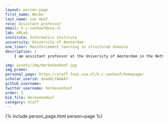 ```yaml
---
layout: person-page
first_name: Herke 
last_name: van Hoof
role: Assistant professor
email: h.c.vanhoof@uva.nl
lab: AMLab
institute: Informatics Institute
university: University of Amsterdam
one_liner: Reinforcement learning in structured domains
description: |
    I am assistant professor at the University of Amsterdam in the Netherlands. My group works on various aspects of reinforcement learning in structured domains. Reinforcement learning is a very general framework, but the price of that generality is generally low data-efficiency. To address that, we investigate topics like using (symbolic) prior knowledge, encoding inductive biases in the policy structure, and transferring knowledge between tasks. We are furthermore interested in applying reinforcement learning to domains with structured states or actions, such as learning heuristics for combinatorial problem solving.   

img: assets/img/HerkeVanHoof.jpg
img_promo: 
personal_page: https://staff.fnwi.uva.nl/h.c.vanhoof/homepage/
scholar_userid: 9owUkLYAAAAJ
github_username:
twitter_username: herkevanhoof
order: 2
bib_file: HerkeVanHoof
category: Staff 
---
```


{% include person_page.html person=page %}
